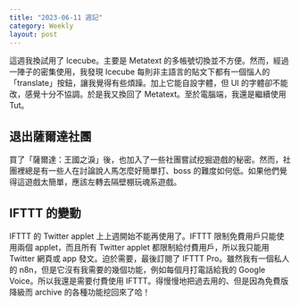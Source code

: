 ```yaml
---
title: "2023-06-11 週記"
category: Weekly
layout: post
---
```


這週我換試用了 Icecube。主要是 Metatext 的多帳號切換並不方便。然而，經過一陣子的密集使用，我發現 Icecube 每則非主語言的貼文下都有一個惱人的「translate」按鈕，讓我覺得有些煩躁。加上它能自設字體，但 UI 的字體卻不能改，感覺十分不協調。於是我又換回了 Metatext。至於電腦端，我還是繼續使用 Tut。

## 退出薩爾達社團

買了「薩爾達：王國之淚」後，也加入了一些社團嘗試挖掘遊戲的秘密。然而，社團裡總是有一些人在討論說人馬怎麼好簡單打、boss 的難度如何低。如果他們覺得這遊戲太簡單，應該左轉去隔壁棚玩魂系遊戲。

## IFTTT 的變動

IFTTT 的 Twitter applet 上上週開始不能再使用了。IFTTT 限制免費用戶只能使用兩個 applet，而且所有 Twitter applet 都限制給付費用戶，所以我只能用 Twitter 網頁或 app 發文。迫於需要，最後訂閱了 IFTTT Pro。雖然我有一個私人的 n8n，但是它沒有我需要的幾個功能，例如每個月打電話給我的 Google Voice。所以我還是需要付費使用 IFTTT。得慢慢地把過去用的、但是因為免費版降級而 archive 的各種功能挖回來了哈！